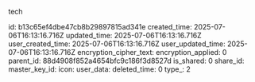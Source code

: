 tech

id: b13c65ef4dbe47cb8b29897815ad341e
created_time: 2025-07-06T16:13:16.716Z
updated_time: 2025-07-06T16:13:16.716Z
user_created_time: 2025-07-06T16:13:16.716Z
user_updated_time: 2025-07-06T16:13:16.716Z
encryption_cipher_text: 
encryption_applied: 0
parent_id: 88d4908f852a4654bfc9c186f3d8527d
is_shared: 0
share_id: 
master_key_id: 
icon: 
user_data: 
deleted_time: 0
type_: 2
